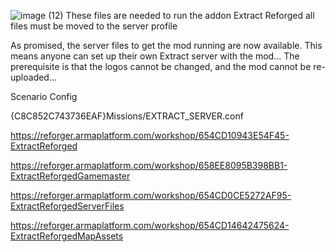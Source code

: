 ![image (12)](https://github.com/user-attachments/assets/0b4796f0-bece-4ebc-9ae6-c9e7da3e3386)
These files are needed to run the addon Extract Reforged all files must be moved to the server profile



As promised, the server files to get the mod running are now available. This means anyone can set up their own Extract server with the mod... The prerequisite is that the logos cannot be changed, and the mod cannot be re-uploaded...

Scenario Config

{C8C852C743736EAF}Missions/EXTRACT_SERVER.conf

https://reforger.armaplatform.com/workshop/654CD10943E54F45-ExtractReforged

https://reforger.armaplatform.com/workshop/658EE8095B398BB1-ExtractReforgedGamemaster

https://reforger.armaplatform.com/workshop/654CD0CE5272AF95-ExtractReforgedServerFiles

https://reforger.armaplatform.com/workshop/654CD14642475624-ExtractReforgedMapAssets
